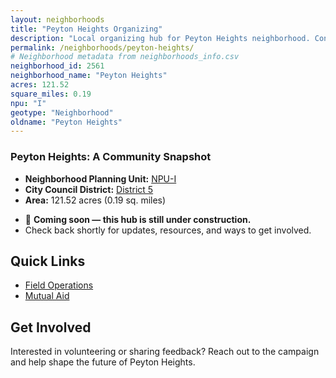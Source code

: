 ```yaml
---
layout: neighborhoods
title: "Peyton Heights Organizing"
description: "Local organizing hub for Peyton Heights neighborhood. Connect with field operations, mutual aid, and community organizing efforts."
permalink: /neighborhoods/peyton-heights/
# Neighborhood metadata from neighborhoods_info.csv
neighborhood_id: 2561
neighborhood_name: "Peyton Heights"
acres: 121.52
square_miles: 0.19
npu: "I"
geotype: "Neighborhood"
oldname: "Peyton Heights"
---
```


### **Peyton Heights: A Community Snapshot**

  * **Neighborhood Planning Unit:** [NPU-I](https://www.atlantaga.gov/government/departments/city-planning/neighborhood-planning-units/neighborhood-and-npu-contacts)
  * **City Council District:** [District 5](https://citycouncil.atlantaga.gov/council-members)
  * **Area:** 121.52 acres (0.19 sq. miles)

- 🚧 **Coming soon — this hub is still under construction.**
- Check back shortly for updates, resources, and ways to get involved.

## Quick Links

- [Field Operations](./field-ops/)
- [Mutual Aid](./mutual-aid/)

## Get Involved

Interested in volunteering or sharing feedback? Reach out to the campaign and help shape the future of Peyton Heights.
